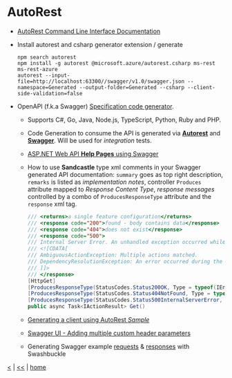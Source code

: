 # AutoRest

- [AutoRest Command Line Interface Documentation](https://github.com/Azure/autorest/blob/master/docs/user/cli.md)
- Install autorest and csharp generator extension / generate

  ```shell
  npm search autorest
  npm install -g autorest @microsoft.azure/autorest.csharp ms-rest ms-rest-azure
  autorest --input-file=http://localhost:63300//swagger/v1.0/swagger.json --namespace=Generated --output-folder=Generated --csharp --client-side-validation=false
  ```

- OpenAPI (f.k.a Swagger) [Specification code generator](https://github.com/Azure/autorest).
  - Supports C#, Go, Java, Node.js, TypeScript, Python, Ruby and PHP.
  - Code Generation to consume the API is generated via [**Autorest**](https://github.com/Azure/autorest) and [**Swagger**](https://github.com/swagger-api/swagger-ui). Will be used for *integration* tests.
  - [ASP.NET Web API **Help Pages** using Swagger](https://docs.microsoft.com/en-us/aspnet/core/tutorials/web-api-help-pages-using-swagger?tabs=visual-studio)
  - How to use **Sandcastle** type xml comments in your Swagger generated API documentation: `summary` goes as top right description, `remarks` is listed as _implementation notes_, controller `Produces` attribute mapped to _Response Content Type_, _response messages_ controlled by a combo of `ProducesResponseType` attribute and the `response` xml tag.

    ```csharp
    /// <returns>a single feature configuration</returns>
    /// <response code="200">found - body contains data</response>
    /// <response code="404">does not exist</response>
    /// <response code="500">
    /// Internal Server Error. An unhandled exception occurred while processing the request.
    /// <![CDATA[
    /// AmbiguousActionException: Multiple actions matched.
    /// DependencyResolutionException: An error occurred during the activation of a particular registration.
    /// ]]>
    /// </response>
    [HttpGet]
    [ProducesResponseType(StatusCodes.Status200OK, Type = typeof(IEnumerable<ResponseDto>))]
    [ProducesResponseType(StatusCodes.Status404NotFound, Type = typeof(void))]
    [ProducesResponseType(StatusCodes.Status500InternalServerError, Type = typeof(Exception))]
    public async Task<IActionResult> Get()
    ```

  - [Generating a client using AutoRest *Sample*](https://github.com/Azure/autorest/blob/master/docs/generating-a-client.md)
  - [Swagger UI - Adding multiple custom header parameters](https://groups.google.com/forum/#!topic/swagger-swaggersocket/ibuoVSYi9dw)
  - Generating Swagger example [requests](https://mattfrear.com/2016/01/25/generating-swagger-example-requests-with-swashbuckle/) & [responses](https://mattfrear.com/2015/04/21/generating-swagger-example-responses-with-swashbuckle/) with Swashbuckle

[<](call.md) | [<<](../rest.md) | [home](../../README.md)